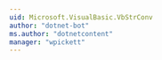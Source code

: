 ```yaml
---
uid: Microsoft.VisualBasic.VbStrConv
author: "dotnet-bot"
ms.author: "dotnetcontent"
manager: "wpickett"
---
```


